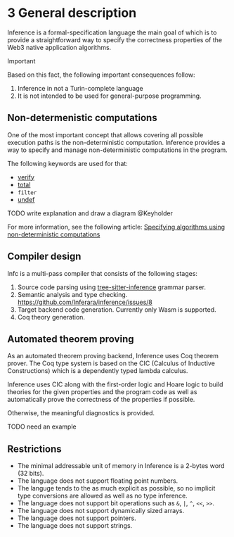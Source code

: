 # 3 General description

Inference is a formal-specification language the main goal of which is to provide a straightforward way to specify the correctness properties of the Web3 native application algorithms.

> [!IMPORTANT]
> Based on this fact, the following important consequences follow:
> 1. Inference in not a Turin-complete language
> 2. It is not intended to be used for general-purpose programming.

## Non-determenistic computations

One of the most important concept that allows covering all possible execution paths is the non-deterministic computation. Inference provides a way to specify and manage non-deterministic computations in the program.

The following keywords are used for that:
- [verify](./expressions.md#verify)
- [total](./functions.md##1111-total-keyword)
- `filter`
- [undef](./statements.md#911-undef)

TODO write explanation and draw a diagram @Keyholder

For more information, see the following article: [Specifying algorithms using non-deterministic computations](https://www.inferara.com/en/papers/specifying-algorithms-using-non-deterministic-computations/)

## Compiler design

Infc is a multi-pass compiler that consists of the following stages:

1. Source code parsing using [tree-sitter-inference](https://github.com/Inferara/tree-sitter-inference) grammar parser.
2. Semantic analysis and type checking. https://github.com/Inferara/inference/issues/8
3. Target backend code generation. Currently only Wasm is supported.
4. Coq theory generation.

## Automated theorem proving

As an automated theorem proving backend, Inference uses Coq theorem prover. The Coq type system is based on the CIC (Calculus of Inductive Constructions) which is a dependently typed lambda calculus.

Inference uses CIC along with the first-order logic and Hoare logic to build theories for the given properties and the program code as well as automatically prove the correctness of the properties if possible.

Otherwise, the meaningful diagnostics is provided.

TODO need an example

## Restrictions

- The minimal addressable unit of memory in Inference is a 2-bytes word (32 bits).
- The language does not support floating point numbers.
- The languge tends to the as much explicit as possible, so no implicit type conversions are allowed as well as no type inference.
- The language does not support bit operations such as `&`, `|`, `^`, `<<`, `>>`.
- The language does not support dynamically sized arrays.
- The language does not support pointers.
- The language does not support strings.
